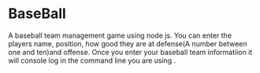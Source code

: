 # BaseBall
A baseball team management game using node js.  You can enter the players name, position, how good they are at defense(A number between one and ten)and offense.  Once you enter your baseball team informatiion it will console log in the command line you are using .
